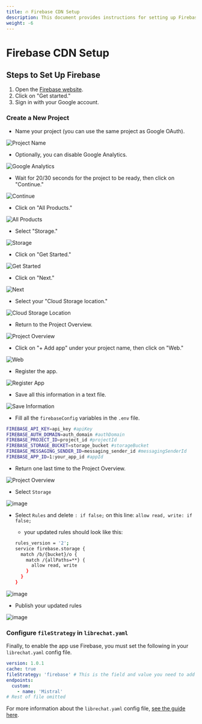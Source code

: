 ```yaml
---
title: 🔥 Firebase CDN Setup
description: This document provides instructions for setting up Firebase CDN for LibreChat
weight: -6
---
```


# Firebase CDN Setup

## Steps to Set Up Firebase

1. Open the [Firebase website](https://firebase.google.com/).
2. Click on "Get started."
3. Sign in with your Google account.

### Create a New Project

- Name your project (you can use the same project as Google OAuth).

![Project Name](https://github.com/danny-avila/LibreChat/assets/81851188/dccce3e0-b639-41ef-8142-19d24911c65c)

- Optionally, you can disable Google Analytics.

![Google Analytics](https://github.com/danny-avila/LibreChat/assets/81851188/5d4d58c5-451c-498b-97c0-f123fda79514)

- Wait for 20/30 seconds for the project to be ready, then click on "Continue."

![Continue](https://github.com/danny-avila/LibreChat/assets/81851188/6929802e-a30b-4b1e-b124-1d4b281d0403)

- Click on "All Products."

![All Products](https://github.com/danny-avila/LibreChat/assets/81851188/92866c82-2b03-4ebe-807e-73a0ccce695e)

- Select "Storage."

![Storage](https://github.com/danny-avila/LibreChat/assets/81851188/b22dcda1-256b-494b-a835-a05aeea02e89)

- Click on "Get Started."

![Get Started](https://github.com/danny-avila/LibreChat/assets/81851188/c3f0550f-8184-4c79-bb84-fa79655b7978)

- Click on "Next."

![Next](https://github.com/danny-avila/LibreChat/assets/81851188/2a65632d-fe22-4c71-b8f1-aac53ee74fb6)

- Select your "Cloud Storage location."

![Cloud Storage Location](https://github.com/danny-avila/LibreChat/assets/81851188/c094d4bc-8e5b-43c7-96d9-a05bcf4e2af6)

- Return to the Project Overview.

![Project Overview](https://github.com/danny-avila/LibreChat/assets/81851188/c425f4bb-a494-42f2-9fdc-ff2c8ce005e1)

- Click on "+ Add app" under your project name, then click on "Web."

![Web](https://github.com/danny-avila/LibreChat/assets/81851188/22dab877-93cb-4828-9436-10e14374e57e)

- Register the app.

![Register App](https://github.com/danny-avila/LibreChat/assets/81851188/0a1b0a75-7285-4f03-95cf-bf971bd7d874)

- Save all this information in a text file.

![Save Information](https://github.com/danny-avila/LibreChat/assets/81851188/056754ad-9d36-4662-888e-f189ddb38fd3)

- Fill all the `firebaseConfig` variables in the `.env` file.

```bash
FIREBASE_API_KEY=api_key #apiKey
FIREBASE_AUTH_DOMAIN=auth_domain #authDomain
FIREBASE_PROJECT_ID=project_id #projectId
FIREBASE_STORAGE_BUCKET=storage_bucket #storageBucket
FIREBASE_MESSAGING_SENDER_ID=messaging_sender_id #messagingSenderId
FIREBASE_APP_ID=1:your_app_id #appId
```

- Return one last time to the Project Overview.

![Project Overview](https://github.com/danny-avila/LibreChat/assets/81851188/c425f4bb-a494-42f2-9fdc-ff2c8ce005e1)

- Select `Storage`

![image](https://github.com/danny-avila/LibreChat/assets/32828263/16a0f850-cdd4-4875-8342-ab67bfb59804)

- Select `Rules` and delete `: if false;` on this line: `allow read, write: if false;`

  - your updated rules should look like this:

  ```bash
  rules_version = '2';
  service firebase.storage {
    match /b/{bucket}/o {
      match /{allPaths=**} {
        allow read, write
      }
    }
  }
  ```

![image](https://github.com/danny-avila/LibreChat/assets/32828263/c190011f-c1a6-47c7-986e-8d309b5f8704)

- Publish your updated rules

![image](https://github.com/danny-avila/LibreChat/assets/32828263/5e6a17c3-5aba-419a-a18f-be910b1f25d5)

### Configure `fileStrategy` in `librechat.yaml`

Finally, to enable the app use Firebase, you must set the following in your `librechat.yaml` config file.

```yaml
version: 1.0.1
cache: true
fileStrategy: 'firebase' # This is the field and value you need to add
endpoints:
  custom:
    - name: 'Mistral'
# Rest of file omitted
```

For more information about the `librechat.yaml` config file, [see the guide here](../install/configuration/custom_config.md).

